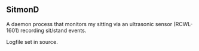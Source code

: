 ## SitmonD

A daemon process that monitors my sitting via an ultrasonic sensor (RCWL-1601) recording sit/stand events.

Logfile set in source.
